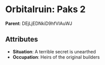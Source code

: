 # Orbitalruin: Paks 2

**Parent**: DEjLjEDNkiD9hfVIAuWJ

## Attributes
- **Situation**: A terrible secret is unearthed
- **Occupation**: Heirs of the original builders

